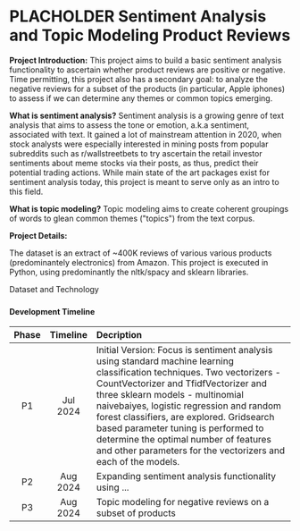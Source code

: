 # PLACHOLDER Sentiment Analysis and Topic Modeling Product Reviews

<b>Project Introduction:</b> This project aims to build a basic sentiment analysis functionality to ascertain whether product reviews are positive or negative. Time permitting, this project also has a secondary goal: to analyze the negative reviews for a subset of the products (in particular, Apple iphones) to assess if we can determine any themes or common topics emerging.

<b>What is sentiment analysis?</b> Sentiment analysis is a growing genre of text analysis that aims to assess the tone or emotion, a.k.a sentiment, associated with text. It gained a lot of mainstream attention in 2020, when stock analysts were especially interested in mining posts from popular subreddits such as r/wallstreetbets to try ascertain the retail investor sentiments about meme stocks via their posts, as thus, predict their potential trading actions. While main state of the art packages exist for sentiment analysis today, this project is meant to serve only as an intro to this field.

<b>What is topic modeling?</b> Topic modeling aims to create coherent groupings of words to glean common themes ("topics") from the text corpus.

<b>Project Details:</b> 


The dataset is an extract of ~400K reviews of various various products (predominantely electronics) from Amazon. This project is executed in Python, using predominantly the nltk/spacy and sklearn libraries. 


Dataset and Technology

###
#### Development Timeline
|Phase|Timeline| Decription |
|:---:|:---:|:---|
|P1 |Jul 2024|Initial Version: Focus is sentiment analysis using standard machine learning classification techniques. Two vectorizers - CountVectorizer and TfidfVectorizer and three sklearn models - multinomial naivebaiyes, logistic regression and random forest classifiers, are explored. Gridsearch based parameter tuning is performed to determine the optimal number of features and other parameters for the vectorizers and each of the models.|
|P2|Aug 2024|Expanding sentiment analysis functionality using ...|
|P3|Aug 2024|Topic modeling for negative reviews on a subset of products|
